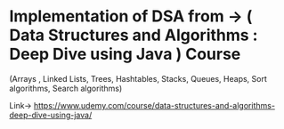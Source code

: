 # Implementation of DSA from -> ( Data Structures and Algorithms : Deep Dive using Java )  Course

 (Arrays , Linked Lists, Trees, Hashtables, Stacks, Queues, Heaps, Sort algorithms, Search algorithms)

Link-> https://www.udemy.com/course/data-structures-and-algorithms-deep-dive-using-java/

